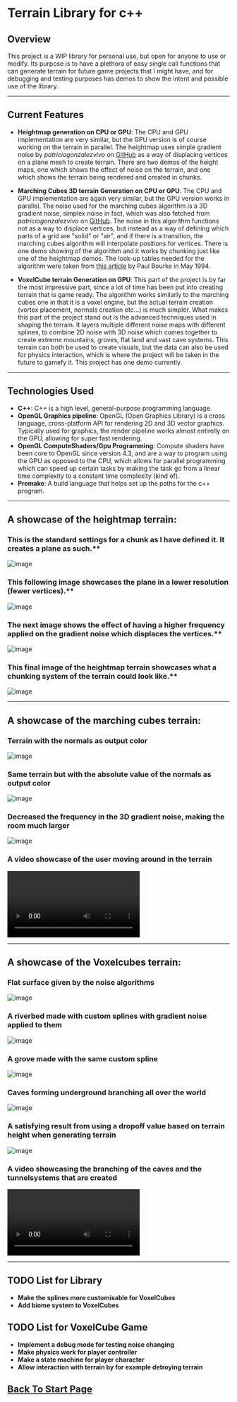 
# Terrain Library for c++

## Overview
This project is a WIP library for personal use, but open for anyone to use or modify. Its purpose is to have a plethora of easy single call functions that can generate terrain for future game projects that I might have, and for debugging and testing purposes has demos to show the intent and possible use of the library.
****
## Current Features
- **Heightmap generation on CPU or GPU**: The CPU and GPU implementation are very similar, but the GPU version is of course working on the terrain in parallel. The heightmap uses simple gradient noise by
*patriciogonzalezvivo* on [GitHub](https://gist.github.com/patriciogonzalezvivo/670c22f3966e662d2f83) as a way of displacing vertices on a plane mesh to create terrain. There are two demos of the height maps, one which shows the effect of noise on the terrain, and one which shows the terrain being rendered and created in chunks.

- **Marching Cubes 3D terrain Generation on CPU or GPU**: The CPU and GPU implementation are again very similar, but the GPU version works in parallel. The noise used for the marching cubes algorithm is a 3D gradient noise, simplex noise in fact, which was also fetched from *patriciogonzalezvivo* on [GitHub](https://gist.github.com/patriciogonzalezvivo/670c22f3966e662d2f83). The noise in this algorithm functions not as a way to displace vertices, but instead as a way of defining which parts of a grid are "solid" or "air", and if there is a transition, the marching cubes algorithm will interpolate positions for vertices. There is one demo showing of the algorithm and it works by chunking just like one of the heightmap demos. The look-up tables needed for the algorithm were taken from [this article](https://paulbourke.net/geometry/polygonise/) by Paul Bourke in May 1994. 

- **VoxelCube terrain Generation on GPU**: This part of the project is by far the most impressive part, since a lot of time has been put into creating terrain that is game ready. The algorithm works similarly to the marching cubes one in that it is a voxel engine, but the actual terrain creation (vertex placement, normals creation etc...) is much simpler. What makes this part of the project stand out is the advanced techniques used in shaping the terrain. It layers multiple different noise maps with different splines, to combine 2D noise with 3D noise which comes together to create extreme mountains, groves, flat land and vast cave systems. This terrain can both be used to create visuals, but the data can also be used for physics interaction, which is where the project will be taken in the future to gamefy it. This project has one demo currently.
****
## Technologies Used
- **C++**: C++ is a high level, general-purpose programming language.
- **OpenGL Graphics pipeline**: OpenGL (Open Graphics Library) is a cross language, cross-platform API for rendering 2D and 3D vector graphics. Typically used for graphics, the render pipeline works almost entirelly on the GPU, allowing for super fast rendering.
- **OpenGL ComputeShaders/Gpu Programming**: Compute shaders have been core to OpenGL since version 4.3, and are a way to program using the GPU as opposed to the CPU, which allows for parallel programming which can speed up certain tasks by making the task go from a linear time complexity to a constant time complexity (kind of).
- **Premake**: A build language that helps set up the paths for the c++ program. 
****
## A showcase of the heightmap terrain:
### This is the standard settings for a chunk as I have defined it. It creates a plane as such.**
![image](../../images/TerrainLib/heightSetting1.png)
### This following image showcases the plane in a lower resolution (fewer vertices).**
![image](../../images/TerrainLib/heightDetail.png)
### The next image shows the effect of having a higher frequency applied on the gradient noise which displaces the vertices.**
![image](../../images/TerrainLib/heightFreq.png)
### This final image of the heightmap terrain showcases what a chunking system of the terrain could look like.**
![image](../../images/TerrainLib/heightChunks.png)
****
## A showcase of the marching cubes terrain:

### Terrain with the normals as output color
![image](../../images/TerrainLib/normals.png)
### Same terrain but with the absolute value of the normals as output color
![image](../../images/TerrainLib/absnormals.png)
### Decreased the frequency in the 3D gradient noise, making the room much larger
![image](../../images/TerrainLib/scale.png)
### A video showcase of the user moving around in the terrain
<video src="../../images/TerrainLib/mcubes2.webm"></video>
****

## A showcase of the Voxelcubes terrain:

### Flat surface given by the noise algorithms
![image](../../images/TerrainLib/voxelcube.png)

### A riverbed made with custom splines with gradient noise applied to them
![image](../../images/TerrainLib/river.png)
### A grove made with the same custom spline
![image](../../images/TerrainLib/grove.png)
### Caves forming underground branching all over the world
![image](../../images/TerrainLib/mountains.png)
### A satisfying result from using a dropoff value based on terrain height when generating terrain
![image](../../images/TerrainLib/VoxelCubeCool.png)

### A video showcasing the branching of the caves and the tunnelsystems that are created

<video src="../../images/TerrainLib/voxelcubes2.webm" controls></video>
****

## TODO List for Library
- **Make the splines more customisable for VoxelCubes**
- **Add biome system to VoxelCubes** 

## TODO List for VoxelCube Game
- **Implement a debug mode for testing noise changing**
- **Make physics work for player controller**
- **Make a state machine for player character**
- **Allow interaction with terrain by for example detroying terrain**

## [Back To Start Page](/)

